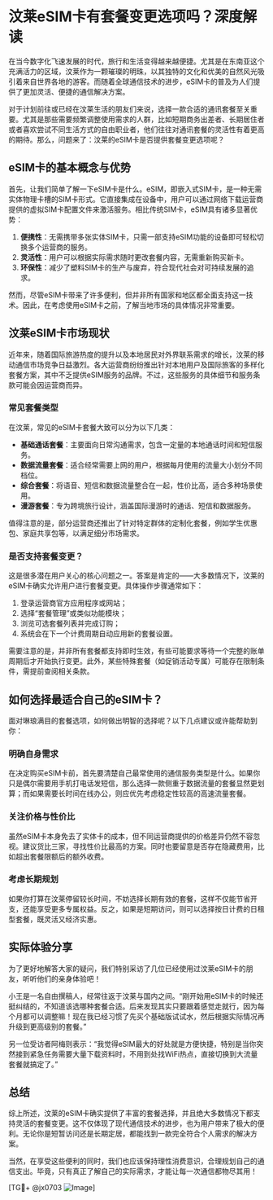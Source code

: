 # 汶莱eSIM卡有套餐变更选项吗？深度解读

在当今数字化飞速发展的时代，旅行和生活变得越来越便捷。尤其是在东南亚这个充满活力的区域，汶莱作为一颗璀璨的明珠，以其独特的文化和优美的自然风光吸引着来自世界各地的游客。而随着全球通信技术的进步，eSIM卡的普及为人们提供了更加灵活、便捷的通信解决方案。

对于计划前往或已经在汶莱生活的朋友们来说，选择一款合适的通讯套餐至关重要。尤其是那些需要频繁调整使用需求的人群，比如短期商务出差者、长期居住者或者喜欢尝试不同生活方式的自由职业者，他们往往对通讯套餐的灵活性有着更高的期待。那么，问题来了：汶莱的eSIM卡是否提供套餐变更选项呢？

## eSIM卡的基本概念与优势

首先，让我们简单了解一下eSIM卡是什么。eSIM，即嵌入式SIM卡，是一种无需实体物理卡槽的SIM卡形式。它直接集成在设备中，用户可以通过网络下载运营商提供的虚拟SIM卡配置文件来激活服务。相比传统SIM卡，eSIM具有诸多显著优势：

1. **便携性**：无需携带多张实体SIM卡，只需一部支持eSIM功能的设备即可轻松切换多个运营商的服务。
2. **灵活性**：用户可以根据实际需求随时更改套餐内容，无需重新购买新卡。
3. **环保性**：减少了塑料SIM卡的生产与废弃，符合现代社会对可持续发展的追求。

然而，尽管eSIM卡带来了许多便利，但并非所有国家和地区都全面支持这一技术。因此，在考虑使用eSIM卡之前，了解当地市场的具体情况非常重要。

## 汶莱eSIM卡市场现状

近年来，随着国际旅游热度的提升以及本地居民对外界联系需求的增长，汶莱的移动通信市场竞争日益激烈。各大运营商纷纷推出针对本地用户及国际旅客的多样化套餐方案，其中不乏提供eSIM服务的品牌。不过，这些服务的具体细节和服务条款可能会因运营商而异。

### 常见套餐类型

在汶莱，常见的eSIM卡套餐大致可以分为以下几类：

- **基础通话套餐**：主要面向日常沟通需求，包含一定量的本地通话时间和短信服务。
- **数据流量套餐**：适合经常需要上网的用户，根据每月使用的流量大小划分不同档位。
- **综合套餐**：将语音、短信和数据流量整合在一起，性价比高，适合多种场景使用。
- **漫游套餐**：专为跨境旅行设计，涵盖国际漫游时的通话、短信和数据服务。

值得注意的是，部分运营商还推出了针对特定群体的定制化套餐，例如学生优惠包、家庭共享包等，以满足细分市场需求。

### 是否支持套餐变更？

这是很多潜在用户关心的核心问题之一。答案是肯定的——大多数情况下，汶莱的eSIM卡确实允许用户进行套餐变更。具体操作步骤通常如下：

1. 登录运营商官方应用程序或网站；
2. 选择“套餐管理”或类似功能模块；
3. 浏览可选套餐列表并完成订购；
4. 系统会在下一个计费周期自动应用新的套餐设置。

需要注意的是，并非所有套餐都支持即时生效，有些可能要求等待一个完整的账单周期后才开始执行变更。此外，某些特殊套餐（如促销活动专属）可能存在限制条件，需提前查阅相关条款。

## 如何选择最适合自己的eSIM卡？

面对琳琅满目的套餐选项，如何做出明智的选择呢？以下几点建议或许能帮助到你：

### 明确自身需求

在决定购买eSIM卡前，首先要清楚自己最常使用的通信服务类型是什么。如果你只是偶尔需要用手机打电话发短信，那么选择一款侧重于数据流量的套餐显然更划算；而如果需要长时间在线办公，则应优先考虑稳定性较高的高速流量套餐。

### 关注价格与性价比

虽然eSIM卡本身免去了实体卡的成本，但不同运营商提供的价格差异仍然不容忽视。建议货比三家，寻找性价比最高的方案。同时也要留意是否存在隐藏费用，比如超出套餐限额后的额外收费。

### 考虑长期规划

如果你打算在汶莱停留较长时间，不妨选择长期有效的套餐，这样不仅能节省开支，还能享受更多专属权益。反之，如果是短期访问，则可以选择按日计费的日租型套餐，既灵活又经济实惠。

## 实际体验分享

为了更好地解答大家的疑问，我们特别采访了几位已经使用过汶莱eSIM卡的朋友，听听他们的亲身体验吧！

小王是一名自由撰稿人，经常往返于汶莱与国内之间。“刚开始用eSIM卡的时候还挺纠结的，不知道该选哪种套餐合适。后来发现其实只要跟着感觉走就行，因为每个月都可以调整嘛！现在我已经习惯了先买个基础版试试水，然后根据实际情况再升级到更高级别的套餐。”

另一位受访者阿梅则表示：“我觉得eSIM最大的好处就是方便快捷，特别是当你突然接到紧急任务需要大量下载资料时，不用到处找WiFi热点，直接切换到大流量套餐就搞定了。”

## 总结

综上所述，汶莱的eSIM卡确实提供了丰富的套餐选择，并且绝大多数情况下都支持灵活的套餐变更。这不仅体现了现代通信技术的进步，也为用户带来了极大的便利。无论你是短暂访问还是长期定居，都能找到一款完全符合个人需求的解决方案。

当然，在享受这些便利的同时，我们也应该保持理性消费意识，合理规划自己的通信支出。毕竟，只有真正了解自己的实际需求，才能让每一次通信都物尽其用！

[TG💪+ @jx0703 ![Image](https://github.com/user-attachments/assets/dbca1d08-cadb-493c-b0ec-ad6f7a83f270)]